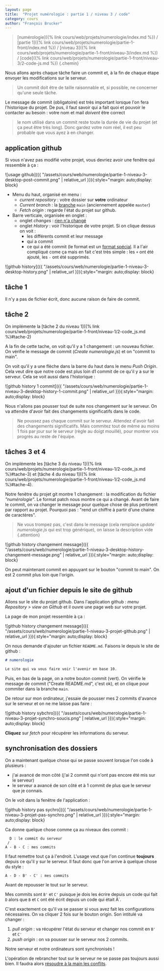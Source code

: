 ```yaml
---
layout: page
title:  "Projet numérologie : partie 1 / niveau 3 / code"
category: cours
author: "François Brucker"
---
```


> [numérologie]({% link cours/web/projets/numerologie/index.md %}) / [partie 1]({% link cours/web/projets/numerologie/partie-1-front/index.md %}) / [niveau 3]({% link cours/web/projets/numerologie/partie-1-front/niveau-3/index.md %}) / [code]({% link cours/web/projets/numerologie/partie-1-front/niveau-3/2-code-js.md %})
{.chemin}

Nous allons après chaque tâche faire un commit et, à la fin de chaque étape envoyer les modifications sur le serveur.

> Un commit doit être de taille raisonnable et, si possible, ne concerner qu'une seule tâche.

Le message de commit (obligatoire) est très important lorsque l'on fera l'historique du projet. De pus, il faut savoir qui a fait quoi et pouvoir le contacter au besoin : votre nom et mail *doivent* être correct

> le nom utilisé dans un commit reste toute la durée de vie du projet (et ça peut être très long). Donc gardez votre nom réel, il est peu probable que vous ayez à en changer.

## application github

Si vous n'avez pas modifié votre projet, vous devriez avoir une fenêtre qui ressemble à ça :

![usage github]({{ "/assets/cours/web/numerologie/partie-1-niveau-3-desktop-post-commit.png" | relative_url }}){:style="margin: auto;display: block}

* Menu du haut, organisé en menu :
  * *current repository* : votre dossier sur **votre** ordinateur
  * *Current branch* : la [branche](https://www.atlassian.com/fr/git/tutorials/using-branches) `main` (anciennement appelée `master`)
  * *Fetch origin* : regarde l'état du projet sur github.
* Barre verticale, organisée en onglet :
  * onglet *changes* : [rien n'a changé](https://www.youtube.com/watch?v=V9Po8lSIKww)
  * onglet *History* : voir l'historique de votre projet. Si on clique dessus on voit :
    * les différents commit et leur message
    * qui a commit
    * ce qui a été commit (le format est un [format spécial](https://www.oreilly.com/library/view/git-pocket-guide/9781449327507/ch11.html). Il a l'air compliqué come ça mais en fait c'est très simple : les `+` ont été ajouté, les `-` ont été supprimés.

![github history]({{ "/assets/cours/web/numerologie/partie-1-niveau-3-desktop-history.png" | relative_url }}){:style="margin: auto;display: block}

## tâche 1

Il n'y a pas de fichier écrit, donc aucune raison de faire de commit.

## tâche 2

On implémente la [tâche 2 du niveau 1]({% link cours/web/projets/numerologie/partie-1-front/niveau-1/2-code_js.md %}#tache-2)

A la fin de cette tache, on voit qu'il y a 1 changement : un nouveau fichier. On vérifie le message de commit (*Create numerologie.js*) et on "commit to main".

On voit qu'il y a une flèche dans la barre du haut dans le menu *Push Origin*. Cela veut dire que notre code est plus loin d1 commit de ce qu'il y a sur le serveur. Cela se voit aussi dans l'historique :

![github history 1 commit]({{ "/assets/cours/web/numerologie/partie-1-niveau-3-desktop-history-1-commit.png" | relative_url }}){:style="margin: auto;display: block}

Nous n'allons pas pousser tout de suite nos changement sur le serveur. On va attendre d'avoir fait des changements significatifs dans le code.

> Ne poussez pas chaque commit sur le serveur. Attendez d'avoir fait des changements significatifs. Mais commitez tout de même au moins 1 fois par jour sur le serveur (règle au doigt mouillé), pour montrer vos progrès au reste de l'équipe.

## tâches 3 et 4

On implémente les [tâche 3 du niveau 1]({% link cours/web/projets/numerologie/partie-1-front/niveau-1/2-code_js.md %}#tache-3) et [tâche 4 du niveau 1]({% link cours/web/projets/numerologie/partie-1-front/niveau-1/2-code_js.md %}#tache-4).

Notre fenêtre du projet git montre 1 changement : la modification du fichier *"numérologie"*. Le format patch nous montre ce qui a changé. Avant de faire le commit, on va changer le message pour quelque chose de plus pertinent par rapport au projet. Pourquoi pas : "rend un chiffre à partir d'une chaine de caractères".

>Ne vous trompez pas, c'est dans le message (cela remplace *update numerologie.js* qui est trop générique), on laisse la description vide
{.attention}

![github history changement message]({{ "/assets/cours/web/numerologie/partie-1-niveau-3-desktop-history-changement-message.png" | relative_url }}){:style="margin: auto;display: block}

On peut maintenant commit en appuyant sur le bouton "commit to main". On est 2 commit plus loin que l'origin.

## ajout d'un fichier depuis le site de github

Allons sur le site du projet github. Dans l'application github : *menu Repository > view on Github* et il ouvre une page web sur votre projet.

La page de mon projet ressemble à ça :

![github history changement message]({{ "/assets/cours/web/numerologie/partie-1-niveau-3-projet-github.png" | relative_url }}){:style="margin: auto;display: block}

On nous demande d'ajouter un fichier `README.md`. Faisons le depuis le site de github :

```markdown
# numerologie

Le site qui va vous faire voir l'avenir en base 10.
```

Puis, en bas de la page, on a notre bouton commit (vert). On vérifie le message de commit ("Create README.md", c'est ok), et on clique pour commiter dans la branche `main`.

De retour sur mon ordinateur, j'essaie de pousser mes 2 commits d'avance sur le serveur et on ne me laisse pas faire :

![github history sybchro]({{ "/assets/cours/web/numerologie/partie-1-niveau-3-projet-synchro-soucis.png" | relative_url }}){:style="margin: auto;display: block}

**Cliquez** sur *fetch* pour récupérer les informations du serveur.

## synchronisation des dossiers

On a maintenant quelque chose qui se passe souvent lorsque l'on code à plusieurs :

* j'ai avancé de mon côté (j'ai 2 commit qui n'ont pas encore été mis sur le serveur)
* le serveur a avancé de son côté et à 1 commit de plus que le serveur que je connais.

On le voit dans la fenêtre de l'application :

![github history pas sychro]({{ "/assets/cours/web/numerologie/partie-1-niveau-3-projet-pas-synchro.png" | relative_url }}){:style="margin: auto;display: block}

Ca donne quelque chose comme ça au niveaux des commit :

```text
  D : le commit du serveur
 /
A - B - C : mes commits
```

Il faut remettre tout ça à l'endroit. L'usage veut que l'on continue **toujours** depuis ce qu'il y sur le serveur. Il faut donc que l'on arrive à quelque chose du style :

```text
A - D - B' - C' : mes commits
```

Avant de repousser le tout sur le serveur.

Mes commits sont `B'` et `C'` puisque je dois les écrire depuis un code qui fait `D` alors que `B` et `C` ont été écrit depuis un code qui était À`.

C'est exactement ce qu'il va se passer si vous avez fait les configurations nécessaires. On va cliquer 2 fois sur le bouton origin. Son intitulé va changer :

1. *pull origin* : va récupérer l'état du serveur et changer nos commit en `B'` et `C'`
2. *push origin* : on va pousser sur le serveur nos 2 commits.

Notre serveur et notre ordinateurs sont synchronisés !

L'opération de rebrancher tout sur le serveur ne se passe pas toujours aussi bien. Il faudra alors [résoudre à la main les conflits](https://docs.github.com/en/get-started/using-git/resolving-merge-conflicts-after-a-git-rebase).
